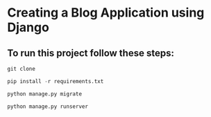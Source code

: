 # Creating a Blog Application using Django


## To run this project follow these steps:
```javascript
git clone 
```
```python
pip install -r requirements.txt
```
```python
python manage.py migrate
```
```python
python manage.py runserver
```
